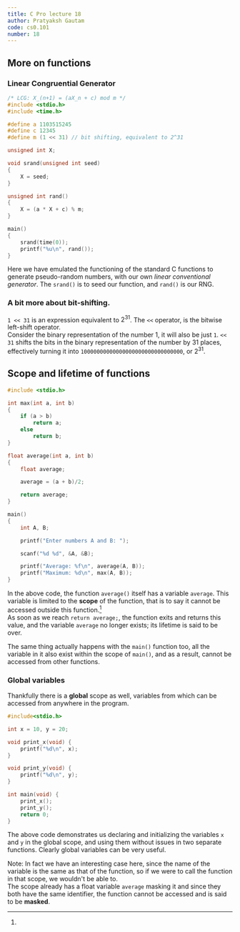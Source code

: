 ```yaml
---
title: C Pro lecture 18
author: Pratyaksh Gautam
code: cs0.101
number: 18
---
```


## More on functions
### Linear Congruential Generator
```c
/* LCG: X_(n+1) = (aX_n + c) mod m */
#include <stdio.h>
#include <time.h>

#define a 1103515245
#define c 12345
#define m (1 << 31) // bit shifting, equivalent to 2^31

unsigned int X;

void srand(unsigned int seed)
{
    X = seed;
}

unsigned int rand()
{
    X = (a * X + c) % m;
}

main()
{
    srand(time(0));
    printf("%u\n", rand());
}
```

Here we have emulated the functioning of the standard C functions to generate pseudo-random numbers, with our own *linear conventional generator*.
The `srand()` is to seed our function, and `rand()` is our RNG.

### A bit more about bit-shifting.

`1 << 31` is an expression equivalent to $2^31$. The `<<` operator, is the bitwise left-shift operator.  
Consider the binary representation of the number 1, it will also be just `1`. `<< 31` shifts the bits in the binary representation of the number by 31 places,
effectively turning it into `10000000000000000000000000000000`, or $2^31$.

## Scope and lifetime of functions

```c
#include <stdio.h>

int max(int a, int b)
{
    if (a > b)
        return a;
    else
        return b;
}

float average(int a, int b)
{
    float average;

    average = (a + b)/2;

    return average;
}

main()
{
    int A, B;

    printf("Enter numbers A and B: ");

    scanf("%d %d", &A, &B);

    printf("Average: %f\n", average(A, B));
    printf("Maximum: %d\n", max(A, B));
}
```

In the above code, the function `average()` itself has a variable `average`. This variable is limited to the **scope** of the function, that is to say it cannot be accessed outside this function.[^1]  
As soon as we reach `return average;`, the function exits and returns this value, and the variable `average` no longer exists; its lifetime is said to be over.

The same thing actually happens with the `main()` function too, all the variable in it also exist within the scope of `main()`, and as a result, cannot be accessed from other functions.

### Global variables

Thankfully there is a **global** scope as well, variables from which can be accessed from anywhere in the program.

```c
#include<stdio.h>

int x = 10, y = 20;

void print_x(void) {
	printf("%d\n", x);
}

void print_y(void) {
	printf("%d\n", y);
}

int main(void) {
	print_x();
	print_y();
	return 0;
}
```
The above code demonstrates us declaring and initializing the variables `x` and `y` in the global scope, and using them without issues in two separate functions. Clearly global variables can be very useful.


[^1]:
Note: In fact we have an interesting case here, since the name of the variable is the same as that of the function, so if we were to call the function in that scope, we wouldn't be able to.  
The scope already has a float variable `average` masking it and since they both have the same identifier, the function cannot be accessed and is said to be **masked**.
